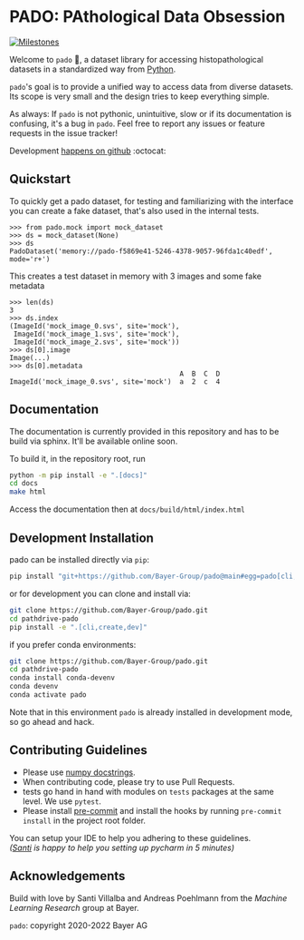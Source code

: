 # PADO: PAthological Data Obsession

[![Milestones](https://img.shields.io/badge/mlr%20milestones-pado-brightgreen)](https://github.com/Bayer-Group/pado/milestones?direction=asc&sort=due_date&state=open)

Welcome to `pado` :wave:, a dataset library for accessing histopathological
datasets in a standardized way from [Python](https://www.python.org/).

`pado`'s goal is to provide a unified way to access data from diverse
datasets. Its scope is very small and the design tries to keep everything
simple.

As always: If `pado` is not pythonic,
unintuitive, slow or if its documentation is confusing, it's a bug in
`pado`. Feel free to report any issues or feature requests in the issue
tracker!

Development
[happens on github](https://github.com/Bayer-Group/pado)
:octocat:

## Quickstart

To quickly get a pado dataset, for testing and familiarizing with the interface
you can create a fake dataset, that's also used in the internal tests.

```pycon
>>> from pado.mock import mock_dataset
>>> ds = mock_dataset(None)
>>> ds
PadoDataset('memory://pado-f5869e41-5246-4378-9057-96fda1c40edf', mode='r+')
```

This creates a test dataset in memory with 3 images and some fake metadata

```pycon
>>> len(ds)
3
>>> ds.index
(ImageId('mock_image_0.svs', site='mock'),
 ImageId('mock_image_1.svs', site='mock'),
 ImageId('mock_image_2.svs', site='mock'))
>>> ds[0].image
Image(...)
>>> ds[0].metadata
                                          A  B  C  D
ImageId('mock_image_0.svs', site='mock')  a  2  c  4
```

## Documentation

The documentation is currently provided in this repository and has to be
build via sphinx. It'll be available online soon.

To build it, in the repository root, run
```bash
python -m pip install -e ".[docs]"
cd docs
make html
```
Access the documentation then at `docs/build/html/index.html`

## Development Installation

pado can be installed directly via `pip`:
```bash
pip install "git+https://github.com/Bayer-Group/pado@main#egg=pado[cli,create]"
```

or for development you can clone and install via:
```bash
git clone https://github.com/Bayer-Group/pado.git
cd pathdrive-pado
pip install -e ".[cli,create,dev]"
```

if you prefer conda environments:
```bash
git clone https://github.com/Bayer-Group/pado.git
cd pathdrive-pado
conda install conda-devenv
conda devenv
conda activate pado
```

Note that in this environment `pado` is already installed in development mode,
so go ahead and hack.


## Contributing Guidelines

- Please use [numpy docstrings](https://numpydoc.readthedocs.io/en/latest/format.html#docstring-standard).
- When contributing code, please try to use Pull Requests.
- tests go hand in hand with modules on ```tests``` packages at the same level. We use ```pytest```.
- Please install [pre-commit](https://pre-commit.com/) and install the hooks by running `pre-commit install` in the project root folder.

You can setup your IDE to help you adhering to these guidelines.
<br>
_([Santi](https://github.com/sdvillal) is happy to help you setting up pycharm in 5 minutes)_


## Acknowledgements

Build with love by Santi Villalba and Andreas Poehlmann from the _Machine Learning Research_ group at Bayer.

`pado`: copyright 2020-2022 Bayer AG
